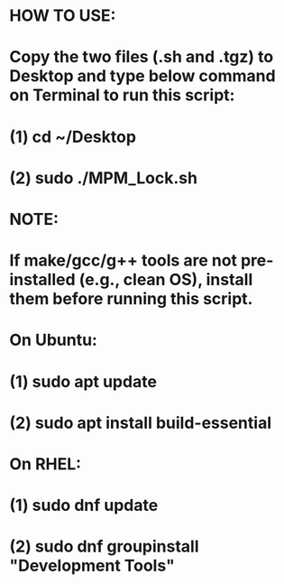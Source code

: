 # HOW TO USE:
# Copy the two files (.sh and .tgz) to Desktop and type below command on Terminal to run this script:
# (1) cd ~/Desktop
# (2) sudo ./MPM_Lock.sh

# NOTE: 
# If make/gcc/g++ tools are not pre-installed (e.g., clean OS), install them before running this script.
# On Ubuntu:
# (1) sudo apt update
# (2) sudo apt install build-essential 

# On RHEL:
# (1) sudo dnf update
# (2) sudo dnf groupinstall "Development Tools"

